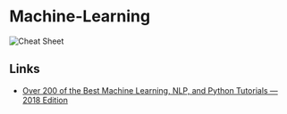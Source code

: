 # Machine-Learning


![Cheat Sheet](https://blogs.sas.com/content/subconsciousmusings/files/2017/04/machine-learning-cheet-sheet-2.png)


## Links
- [Over 200 of the Best Machine Learning, NLP, and Python Tutorials — 2018 Edition](https://medium.com/machine-learning-in-practice/over-200-of-the-best-machine-learning-nlp-and-python-tutorials-2018-edition-dd8cf53cb7dc)
